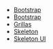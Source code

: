 - [Bootstrap](http://getbootstrap.com/)
- <a href="http://getbootstrap.com/">Bootstrap</a>
- [Grillas](http://getbootstrap.com/examples/grid/)
- [Skeleton](http://getskeleton.com/)
- [Skeleton UI](http://semantic-ui.com/)